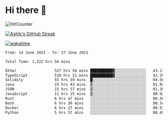 # Hi there 👋

![HitCounter](https://hits.seeyoufarm.com/api/count/incr/badge.svg?url=https%3A%2F%2Fgithub.com%2Fashrhmn1212%2Fhit-counter)

<!-- ![Contribution Graph](https://github-readme-activity-graph.cyclic.app/graph?username=ashrhmn) -->


<!-- [![Top Langs](https://github-readme-stats.vercel.app/api/top-langs/?username=ashrhmn&layout=compact&theme=synthwave&langs_count=10&card_width=445)](https://github.com/anuraghazra/github-readme-stats) -->

[![Ashik's GitHub Streak](https://github-readme-streak-stats.herokuapp.com/?user=ashrhmn&theme=blood&fire=DD7F1C&background=151515&dates=9f9f9f&border=DD2727)](https://git.io/streak-stats)

<!-- ![Ashik's GitHub stats](https://github-readme-stats.vercel.app/api/?username=ashrhmn&show_icons=true&title_color=fff&icon_color=79ff97&text_color=9f9f9f&bg_color=151515) -->

[![wakatime](https://wakatime.com/badge/user/3df86613-ba63-4631-8e65-0ff18e7becad.svg)](https://wakatime.com/@3df86613-ba63-4631-8e65-0ff18e7becad)

<!--START_SECTION:waka-->

```txt
From: 14 June 2022 - To: 27 June 2023

Total Time: 1,222 hrs 56 mins

Other                 527 hrs 56 mins ██████████▓░░░░░░░░░░░░░░   43.17 %
TypeScript            518 hrs 21 mins ██████████▓░░░░░░░░░░░░░░   42.39 %
Solidity              55 hrs 59 mins  █░░░░░░░░░░░░░░░░░░░░░░░░   04.58 %
Java                  23 hrs 43 mins  ▒░░░░░░░░░░░░░░░░░░░░░░░░   01.94 %
JSON                  15 hrs 57 mins  ▒░░░░░░░░░░░░░░░░░░░░░░░░   01.30 %
JavaScript            11 hrs 15 mins  ▒░░░░░░░░░░░░░░░░░░░░░░░░   00.92 %
Rust                  6 hrs 47 mins   ░░░░░░░░░░░░░░░░░░░░░░░░░   00.56 %
Bash                  6 hrs 36 mins   ░░░░░░░░░░░░░░░░░░░░░░░░░   00.54 %
Docker                6 hrs 27 mins   ░░░░░░░░░░░░░░░░░░░░░░░░░   00.53 %
Python                5 hrs 57 mins   ░░░░░░░░░░░░░░░░░░░░░░░░░   00.49 %
```

<!--END_SECTION:waka-->


<!--### Most Used Languages
<img src="https://wakatime.com/share/@ashrhmn/24ecb986-5bf8-4607-af7f-0aab08908d8c.png" />

### Favourite Tools
<img src="https://wakatime.com/share/@ashrhmn/f4e08015-f3bc-460a-9228-95a3ba11c604.png" />-->
